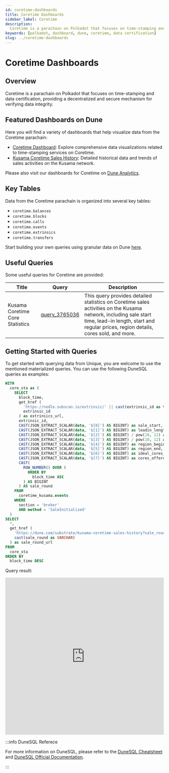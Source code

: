 ```yaml
---
id: coretime-dashboards
title: Coretime Dashboards
sidebar_label: Coretime
description:
  Coretime is a parachain on Polkadot that focuses on time-stamping and data certification.
keywords: [polkadot, dashboard, dune, coretime, data certification]
slug: ../coretime-dashboards
---
```


# Coretime Dashboards

## Overview

Coretime is a parachain on Polkadot that focuses on time-stamping and data certification, providing
a decentralized and secure mechanism for verifying data integrity.

## Featured Dashboards on Dune

Here you will find a variety of dashboards that help visualize data from the Coretime parachain:

- [Coretime Dashboard](https://dune.com/substrate/coretime): Explore comprehensive data
  visualizations related to time-stamping services on Coretime.
- [Kusama Coretime Sales History](https://dune.com/substrate/kusama-coretime-sales-history):
  Detailed historical data and trends of sales activities on the Kusama network.

Please also visit our dashboards for Coretime on
[Dune Analytics](https://dune.com/discover/content/relevant?q=title:Coretime%20author:substrate).

## Key Tables

Data from the Coretime parachain is organized into several key tables:

- `coretime.balances`
- `coretime.blocks`
- `coretime.calls`
- `coretime.events`
- `coretime.extrinsics`
- `coretime.transfers`

Start building your own queries using granular data on Dune
[here](https://dune.com/queries?category=canonical&namespace=coretime).

## Useful Queries

Some useful queries for Coretime are provided:

| Title                           | Query                                             | Description                                                                                                                                                                                            |
| ------------------------------- | ------------------------------------------------- | ------------------------------------------------------------------------------------------------------------------------------------------------------------------------------------------------------ |
| Kusama Coretime Core Statistics | [query_3765036](https://dune.com/queries/3765036) | This query provides detailed statistics on Coretime sales activities on the Kusama network, including sale start time, lead-in length, start and regular prices, region details, cores sold, and more. |

## Getting Started with Queries

To get started with querying data from Unique, you are welcome to use the mentioned materialized
queries. You can use the following DuneSQL queries as examples:

```sql title="Kusama Coretime Core Statistics" showLineNumbers
WITH
  core_sta as (
    SELECT
      block_time,
      get_href (
        'https://nodle.subscan.io/extrinsic/' || cast(extrinsic_id as VARCHAR),
        extrinsic_id
      ) as extrinsics_url,
      extrinsic_id,
      CAST(JSON_EXTRACT_SCALAR(data, '$[0]') AS BIGINT) as sale_start,
      CAST(JSON_EXTRACT_SCALAR(data, '$[1]') AS BIGINT) as leadin_length,
      CAST(JSON_EXTRACT_SCALAR(data, '$[2]') AS BIGINT) / pow(10, 12) as start_price,
      CAST(JSON_EXTRACT_SCALAR(data, '$[3]') AS BIGINT) / pow(10, 12) as regular_price,
      CAST(JSON_EXTRACT_SCALAR(data, '$[4]') AS BIGINT) as region_begin,
      CAST(JSON_EXTRACT_SCALAR(data, '$[5]') AS BIGINT) as region_end,
      CAST(JSON_EXTRACT_SCALAR(data, '$[6]') AS BIGINT) as ideal_cores_sold,
      CAST(JSON_EXTRACT_SCALAR(data, '$[7]') AS BIGINT) as cores_offered,
      CAST(
        ROW_NUMBER() OVER (
          ORDER BY
            block_time ASC
        ) AS BIGINT
      ) AS sale_round
    FROM
      coretime_kusama.events
    WHERE
      section = 'broker'
      AND method = 'SaleInitialized'
  )
SELECT
  *,
  get_href (
    'https://dune.com/substrate/kusama-coretime-sales-history?sale_round=' || cast(sale_round as VARCHAR),
    cast(sale_round as VARCHAR)
  ) as sale_round_url
FROM
  core_sta
ORDER BY
  block_time DESC
```

Query result:

<iframe src="https://dune.com/embeds/3765036/6332449/" width="100%" height="500px" frameBorder="0"></iframe>

:::info DuneSQL Referece

For more information on DuneSQL, please refer to the [DuneSQL Cheatsheet](../dunesql-cheatsheet.md)
and
[DuneSQL Official Documentation](https://docs.dune.com/query-engine/Functions-and-operators/index).

:::
